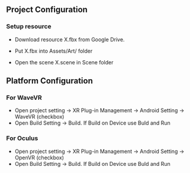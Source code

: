 ## Project Configuration

### Setup resource

- Download resource X.fbx from Google Drive.

- Put X.fbx into Assets/Art/ folder

- Open the scene X.scene in Scene folder

## Platform Configuration

### For WaveVR

- Open project setting -> XR Plug-in Management -> Android Setting -> WaveVR (checkbox)
- Open Build Setting -> Build. If Build on Device use Buld and Run

### For Oculus

- Open project setting -> XR Plug-in Management -> Android Setting -> OpenVR (checkbox)
- Open Build Setting -> Build. If Build on Device use Buld and Run



